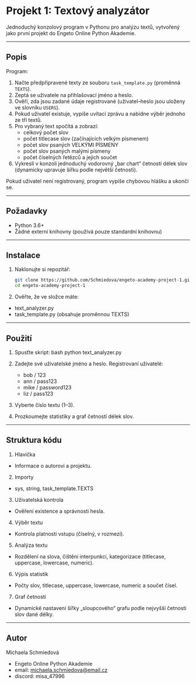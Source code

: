 # Projekt 1: Textový analyzátor

Jednoduchý konzolový program v Pythonu pro analýzu textů, vytvořený jako první projekt do Engeto Online Python Akademie.

---

## Popis

Program:

1. Načte předpřipravené texty ze souboru `task_template.py` (proměnná `TEXTS`).
2. Zeptá se uživatele na přihlašovací jméno a heslo.
3. Ověří, zda jsou zadané údaje registrované (uživatel–heslo jsou uloženy ve slovníku `USERS`).
4. Pokud uživatel existuje, vypíše uvítací zprávu a nabídne výběr jednoho ze tří textů.
5. Pro vybraný text spočítá a zobrazí:
   - celkový počet slov  
   - počet titlecase slov (začínajících velkým písmenem)  
   - počet slov psaných VELKÝMI PÍSMENY  
   - počet slov psaných malými písmeny  
   - počet číselných řetězců a jejich součet  
6. Vykreslí v konzoli jednoduchý vodorovný „bar chart“ četností délek slov (dynamicky upravuje šířku podle největší četnosti).

Pokud uživatel není registrovaný, program vypíše chybovou hlášku a ukončí se.

---

## Požadavky

- Python 3.6+
- Žádné externí knihovny (používá pouze standardní knihovnu)

---

## Instalace

1. Naklonujte si repozitář:
   ```bash
   git clone https://github.com/Schmiedova/engeto-academy-project-1.git
   cd engeto-academy-project-1

2. Ověřte, že ve složce máte:
- text_analyzer.py
- task_template.py (obsahuje proměnnou TEXTS)

---


## Použití

1. Spusťte skript:
   bash
   python text_analyzer.py

2. Zadejte své uživatelské jméno a heslo. Registrovaní uživatelé:
   - bob / 123
   - ann / pass123
   - mike / password123
   - liz / pass123

3. Vyberte číslo textu (1–3).

4. Prozkoumejte statistiky a graf četností délek slov.

---

## Struktura kódu

1. Hlavička
- Informace o autorovi a projektu.

2. Importy
- sys, string, task_template.TEXTS

3. Uživatelská kontrola
- Ověření existence a správnosti hesla.

4. Výběr textu
- Kontrola platnosti vstupu (číselný, v rozmezí).

5. Analýza textu
- Rozdělení na slova, čištění interpunkcí, kategorizace (titlecase, uppercase, lowercase, numeric).

6. Výpis statistik
- Počty slov, titlecase, uppercase, lowercase, numeric a součet čísel.

7. Graf četností
- Dynamické nastavení šířky „sloupcového“ grafu podle nejvyšší četnosti slov dané délky.

---

## Autor
Michaela Schmiedová
- Engeto Online Python Akademie
- email: michaela.schmiedova@email.cz
- discord: misa_47996